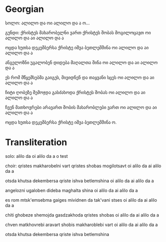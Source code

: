 # Georgian

სოლო: ალილო და ოი ალილო და ა ო…

გუნდი:
ქრისტეს მახარობელნი ვართ
ქრისტეს შობას მოგილოცავთ
ოი ალილო და აი ალილო და ა

ოცდა ხუთსა დეკემბერსა
ქრისტე იშვა ბეთლემშინა
ოი ალილო და აი ალილო და ა

ანგელოზნი უგალობენ
დიდება მაღალთა შინა
ოი ალილო და აი ალილო და ა

ეს რომ მწყემსებმა გაიგეს,
მივიდნენ და თაყვანი სცეს
ოი ალილო და აი ალილო და ა

ჩიტი ღობეზე შემოჯდა
გასძახოდა ქრისტეს შობას
ოი ალილო და აი ალილო და ა

ჩვენ მათხოვრები არავართ
შობის მახარობლები ვართ 
ოი ალილო და აი ალილო და ა

ოცდა ხუთსა დეკემბერსა
ქრისტე იშვა ბეთლემშინა ო.

# Transliteration

solo: alilo da oi alilo da a o test

choir:
qristes makharobelni vart
qristes shobas mogilotsavt
oi alilo da ai alilo da a

otsda khutsa dekembersa
qriste ishva betlemshina
oi alilo da ai alilo da a

angelozni ugaloben
dideba maghalta shina
oi alilo da ai alilo da a

es rom mtsk'emsebma gaiges
mividnen da tak'vani stses
oi alilo da ai alilo da a

chiti ghobeze shemojda
gasdzakhoda qristes shobas
oi alilo da ai alilo da a

chven matkhovrebi aravart
shobis makharoblebi vart
oi alilo da ai alilo da a

otsda khutsa dekembersa
qriste ishva betlemshina